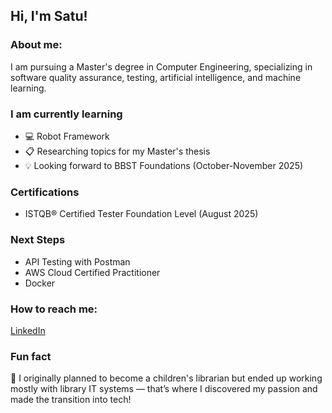 ## Hi, I'm Satu!

### About me:
<p>I am pursuing a Master's degree in Computer Engineering, specializing in software quality assurance, testing, artificial intelligence, and machine learning.</p>

### I am currently learning
<ul>
  <li>💻 Robot Framework</li>
  <li>📋 Researching topics for my Master's thesis</li>
  <li>💡 Looking forward to BBST Foundations (October-November 2025)</li>
</ul>

### Certifications
<ul>
  <li>ISTQB® Certified Tester Foundation Level (August 2025)</li>
</ul>

### Next Steps
<ul>
  <li>API Testing with Postman</li>
  <li>AWS Cloud Certified Practitioner</li>
  <li>Docker</li>
</ul>

### How to reach me:
<p><a href="https://www.linkedin.com/in/satu-laukkanen/ target="_blank">LinkedIn</a></p>

### Fun fact
<p>📓 I originally planned to become a children's librarian but ended up working mostly with library IT systems — that’s where I discovered my passion and made the transition into tech!</p>

<!--
**satumainen/satumainen** is a ✨ _special_ ✨ repository because its `README.md` (this file) appears on your GitHub profile.

Here are some ideas to get you started:

- 🔭 I’m currently working on ...
- 🌱 I’m currently learning ...
- 👯 I’m looking to collaborate on ...
- 🤔 I’m looking for help with ...
- 💬 Ask me about ...
- 📫 How to reach me: ...
- 😄 Pronouns: ...
- ⚡ Fun fact: ...
-->

